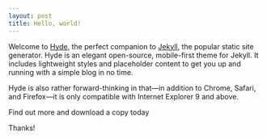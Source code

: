 ```yaml
---
layout: post
title: Hello, world!
---
```


Welcome to [Hyde](), the perfect companion to [Jekyll](), the popular static site generator. Hyde is an elegant open-source, mobile-first theme for Jekyll. It includes lightweight styles and placeholder content to get you up and running with a simple blog in no time.

Hyde is also rather forward-thinking in that—in addition to Chrome, Safari, and Firefox—it is only compatible with Internet Explorer 9 and above.

Find out more and download a copy today

Thanks!